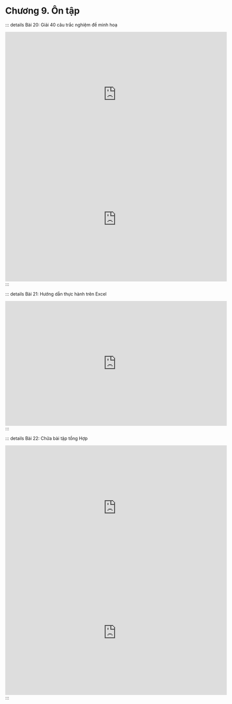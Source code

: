 # Chương 9. Ôn tập

::: details Bài 20:  Giải 40 câu trắc nghiệm đề minh hoạ 
<div class="videoZen">
  <iframe width="704" height="396" src="https://www.youtube.com/embed/TPVUe68qdZw?list=PLsEmKKF4H46k013lBf0S_NFCMfU-JNZbd" title="YouTube video player" frameborder="0" allow="accelerometer; autoplay; clipboard-write; encrypted-media; gyroscope; picture-in-picture" allowfullscreen></iframe>
</div>

<div class="videoZen">
  <iframe width="704" height="396" src="https://www.youtube.com/embed/GQOAW32p1y0" title="YouTube video player" frameborder="0" allow="accelerometer; autoplay; clipboard-write; encrypted-media; gyroscope; picture-in-picture" allowfullscreen></iframe>
</div>
:::

::: details Bài 21: Hướng dẫn thực hành trên Excel  
<div class="videoZen">
  <iframe width="704" height="396" src="https://www.youtube.com/embed/dlV-EOQCkxU?list=PLsEmKKF4H46k013lBf0S_NFCMfU-JNZbd" title="YouTube video player" frameborder="0" allow="accelerometer; autoplay; clipboard-write; encrypted-media; gyroscope; picture-in-picture" allowfullscreen></iframe>
</div>
:::

::: details Bài 22: Chữa bài tập tổng Hợp

<div class="videoZen">
  <iframe width="704" height="396" src="https://www.youtube.com/embed/4fVWTqNDf1Q" title="YouTube video player" frameborder="0" allow="accelerometer; autoplay; clipboard-write; encrypted-media; gyroscope; picture-in-picture" allowfullscreen></iframe>
</div>

<div class="videoZen">
  <iframe width="704" height="396" src="https://www.youtube.com/embed/DSLufFVU_HU" title="YouTube video player" frameborder="0" allow="accelerometer; autoplay; clipboard-write; encrypted-media; gyroscope; picture-in-picture" allowfullscreen></iframe>
</div>
:::
